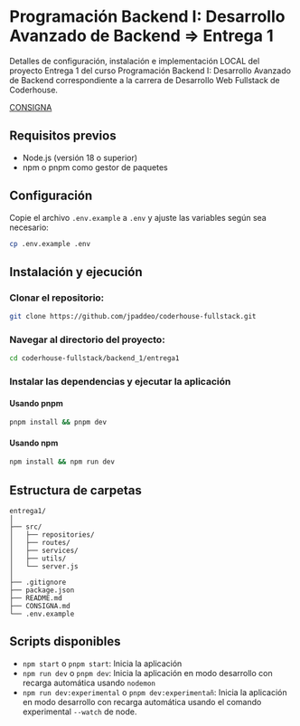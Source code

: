 # Programación Backend I: Desarrollo Avanzado de Backend => Entrega 1

Detalles de configuración, instalación e implementación LOCAL del proyecto Entrega 1 del curso Programación Backend I: Desarrollo Avanzado de Backend correspondiente a la carrera de Desarrollo Web Fullstack de Coderhouse.

[CONSIGNA](CONSIGNA.md)

## Requisitos previos

- Node.js (versión 18 o superior)
- npm o pnpm como gestor de paquetes

## Configuración

Copie el archivo `.env.example` a `.env` y ajuste las variables según sea necesario:

```bash
cp .env.example .env
```

## Instalación y ejecución

### Clonar el repositorio:

```bash
git clone https://github.com/jpaddeo/coderhouse-fullstack.git
```

### Navegar al directorio del proyecto:

```bash
cd coderhouse-fullstack/backend_1/entrega1
```

### Instalar las dependencias y ejecutar la aplicación

#### Usando pnpm

```bash
pnpm install && pnpm dev
```

#### Usando npm

```bash
npm install && npm run dev
```

## Estructura de carpetas

```
entrega1/
│
├── src/
│   ├── repositories/
│   ├── routes/
│   ├── services/
│   ├── utils/
│   └── server.js
│
├── .gitignore
├── package.json
├── README.md
├── CONSIGNA.md
└── .env.example
```

## Scripts disponibles

- `npm start` o `pnpm start`: Inicia la aplicación
- `npm run dev` o `pnpm dev`: Inicia la aplicación en modo desarrollo con recarga automática usando `nodemon`
- `npm run dev:experimental` o `pnpm dev:experimentañ`: Inicia la aplicación en modo desarrollo con recarga automática usando el comando experimental `--watch` de node.
